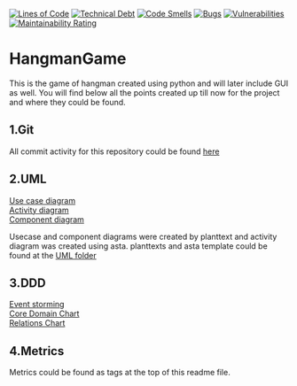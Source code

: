 [![Lines of Code](https://sonarcloud.io/api/project_badges/measure?project=nouryousry_HangmanGame&metric=ncloc)](https://sonarcloud.io/summary/new_code?id=nouryousry_HangmanGame) [![Technical Debt](https://sonarcloud.io/api/project_badges/measure?project=nouryousry_HangmanGame&metric=sqale_index)](https://sonarcloud.io/summary/new_code?id=nouryousry_HangmanGame) [![Code Smells](https://sonarcloud.io/api/project_badges/measure?project=nouryousry_HangmanGame&metric=code_smells)](https://sonarcloud.io/summary/new_code?id=nouryousry_HangmanGame) [![Bugs](https://sonarcloud.io/api/project_badges/measure?project=nouryousry_HangmanGame&metric=bugs)](https://sonarcloud.io/summary/new_code?id=nouryousry_HangmanGame) [![Vulnerabilities](https://sonarcloud.io/api/project_badges/measure?project=nouryousry_HangmanGame&metric=vulnerabilities)](https://sonarcloud.io/summary/new_code?id=nouryousry_HangmanGame) [![Maintainability Rating](https://sonarcloud.io/api/project_badges/measure?project=nouryousry_HangmanGame&metric=sqale_rating)](https://sonarcloud.io/summary/new_code?id=nouryousry_HangmanGame)
# HangmanGame
This is the game of hangman created using python and will later include GUI as well. You will find below all the points created up till now for the project and where they could be found.

## 1.Git
All commit activity for this repository could be found [here](https://github.com/nouryousry/HangmanGame/graphs/commit-activity)

## 2.UML
[Use case diagram](https://github.com/nouryousry/HangmanGame/blob/main/UML/use_case_diagram.png)  
[Activity diagram](https://github.com/nouryousry/HangmanGame/blob/main/UML/Activity%20Diagram.png)  
[Component diagram](https://github.com/nouryousry/HangmanGame/blob/main/UML/componend%20diagram.png)  

Usecase and component diagrams were created by planttext and activity diagram was created using asta. planttexts and asta template could be found at the [UML folder](https://github.com/nouryousry/HangmanGame/tree/main/UML)

## 3.DDD
[Event storming](https://github.com/nouryousry/HangmanGame/blob/main/DDD/Brainstorming.png)  
[Core Domain Chart](https://github.com/nouryousry/HangmanGame/blob/main/DDD/Core_domain_chart.png)  
[Relations Chart](https://github.com/nouryousry/HangmanGame/tree/main/DDD)  

## 4.Metrics  
Metrics could be found as tags at the top of this readme file.
